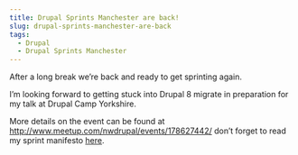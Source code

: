 ```yaml
---
title: Drupal Sprints Manchester are back!
slug: drupal-sprints-manchester-are-back
tags:
  - Drupal
  - Drupal Sprints Manchester
---
```

After a long break we’re back and ready to get sprinting again. 

I’m looking forward to getting stuck into Drupal 8 migrate in preparation for my talk at Drupal Camp Yorkshire.

More details on the event can be found at http://www.meetup.com/nwdrupal/events/178627442/ don’t forget to read my sprint manifesto [here](http://mikebell.io/blog/29-01-2014/manchester-drupal-sprint-manifesto-v20).
